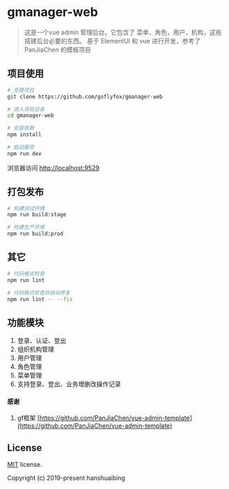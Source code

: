 # gmanager-web

> 这是一个vue admin 管理后台。它包含了 菜单，角色，用户，机构，这些搭建后台必要的东西。
> 基于 ElementUI 和 vue 进行开发，参考了 PanJiaChen 的模板项目

## 项目使用

```bash
# 克隆项目
git clone https://github.com/goflyfox/gmanager-web

# 进入项目目录
cd gmanager-web

# 安装依赖
npm install

# 启动服务
npm run dev
```

浏览器访问 [http://localhost:9529](http://localhost:9529)

## 打包发布

```bash
# 构建测试环境
npm run build:stage

# 构建生产环境
npm run build:prod
```

## 其它

```bash
# 代码格式检查
npm run lint

# 代码格式检查并自动修复
npm run lint -- --fix
```
## 功能模块

1. 登录、认证、登出
2. 组织机构管理
3. 用户管理
4. 角色管理
5. 菜单管理
6. 支持登录、登出、业务增删改操作记录

#### 感谢

1. gf框架 [https://github.com/PanJiaChen/vue-admin-template](https://github.com/PanJiaChen/vue-admin-template) 

## License

[MIT](https://github.com/goflyfox/gmanager-web) license.

Copyright (c) 2019-present hanshuaibing
